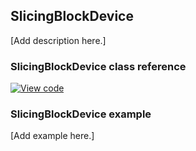 ## SlicingBlockDevice

[Add description here.]

### SlicingBlockDevice class reference

[![View code](https://www.mbed.com/embed/?type=library)](https://os.mbed.com/docs/v5.6/mbed-os-api-doxy/class_slicing_block_device.html)

### SlicingBlockDevice example

[Add example here.]
